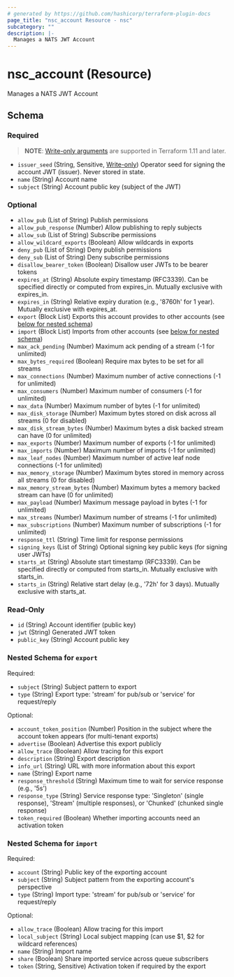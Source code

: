 ```yaml
---
# generated by https://github.com/hashicorp/terraform-plugin-docs
page_title: "nsc_account Resource - nsc"
subcategory: ""
description: |-
  Manages a NATS JWT Account
---
```


# nsc_account (Resource)

Manages a NATS JWT Account



<!-- schema generated by tfplugindocs -->
## Schema

### Required

> **NOTE**: [Write-only arguments](https://developer.hashicorp.com/terraform/language/resources/ephemeral#write-only-arguments) are supported in Terraform 1.11 and later.

- `issuer_seed` (String, Sensitive, [Write-only](https://developer.hashicorp.com/terraform/language/resources/ephemeral#write-only-arguments)) Operator seed for signing the account JWT (issuer). Never stored in state.
- `name` (String) Account name
- `subject` (String) Account public key (subject of the JWT)

### Optional

- `allow_pub` (List of String) Publish permissions
- `allow_pub_response` (Number) Allow publishing to reply subjects
- `allow_sub` (List of String) Subscribe permissions
- `allow_wildcard_exports` (Boolean) Allow wildcards in exports
- `deny_pub` (List of String) Deny publish permissions
- `deny_sub` (List of String) Deny subscribe permissions
- `disallow_bearer_token` (Boolean) Disallow user JWTs to be bearer tokens
- `expires_at` (String) Absolute expiry timestamp (RFC3339). Can be specified directly or computed from expires_in. Mutually exclusive with expires_in.
- `expires_in` (String) Relative expiry duration (e.g., '8760h' for 1 year). Mutually exclusive with expires_at.
- `export` (Block List) Exports this account provides to other accounts (see [below for nested schema](#nestedblock--export))
- `import` (Block List) Imports from other accounts (see [below for nested schema](#nestedblock--import))
- `max_ack_pending` (Number) Maximum ack pending of a stream (-1 for unlimited)
- `max_bytes_required` (Boolean) Require max bytes to be set for all streams
- `max_connections` (Number) Maximum number of active connections (-1 for unlimited)
- `max_consumers` (Number) Maximum number of consumers (-1 for unlimited)
- `max_data` (Number) Maximum number of bytes (-1 for unlimited)
- `max_disk_storage` (Number) Maximum bytes stored on disk across all streams (0 for disabled)
- `max_disk_stream_bytes` (Number) Maximum bytes a disk backed stream can have (0 for unlimited)
- `max_exports` (Number) Maximum number of exports (-1 for unlimited)
- `max_imports` (Number) Maximum number of imports (-1 for unlimited)
- `max_leaf_nodes` (Number) Maximum number of active leaf node connections (-1 for unlimited)
- `max_memory_storage` (Number) Maximum bytes stored in memory across all streams (0 for disabled)
- `max_memory_stream_bytes` (Number) Maximum bytes a memory backed stream can have (0 for unlimited)
- `max_payload` (Number) Maximum message payload in bytes (-1 for unlimited)
- `max_streams` (Number) Maximum number of streams (-1 for unlimited)
- `max_subscriptions` (Number) Maximum number of subscriptions (-1 for unlimited)
- `response_ttl` (String) Time limit for response permissions
- `signing_keys` (List of String) Optional signing key public keys (for signing user JWTs)
- `starts_at` (String) Absolute start timestamp (RFC3339). Can be specified directly or computed from starts_in. Mutually exclusive with starts_in.
- `starts_in` (String) Relative start delay (e.g., '72h' for 3 days). Mutually exclusive with starts_at.

### Read-Only

- `id` (String) Account identifier (public key)
- `jwt` (String) Generated JWT token
- `public_key` (String) Account public key

<a id="nestedblock--export"></a>
### Nested Schema for `export`

Required:

- `subject` (String) Subject pattern to export
- `type` (String) Export type: 'stream' for pub/sub or 'service' for request/reply

Optional:

- `account_token_position` (Number) Position in the subject where the account token appears (for multi-tenant exports)
- `advertise` (Boolean) Advertise this export publicly
- `allow_trace` (Boolean) Allow tracing for this export
- `description` (String) Export description
- `info_url` (String) URL with more information about this export
- `name` (String) Export name
- `response_threshold` (String) Maximum time to wait for service response (e.g., '5s')
- `response_type` (String) Service response type: 'Singleton' (single response), 'Stream' (multiple responses), or 'Chunked' (chunked single response)
- `token_required` (Boolean) Whether importing accounts need an activation token


<a id="nestedblock--import"></a>
### Nested Schema for `import`

Required:

- `account` (String) Public key of the exporting account
- `subject` (String) Subject pattern from the exporting account's perspective
- `type` (String) Import type: 'stream' for pub/sub or 'service' for request/reply

Optional:

- `allow_trace` (Boolean) Allow tracing for this import
- `local_subject` (String) Local subject mapping (can use $1, $2 for wildcard references)
- `name` (String) Import name
- `share` (Boolean) Share imported service across queue subscribers
- `token` (String, Sensitive) Activation token if required by the export

